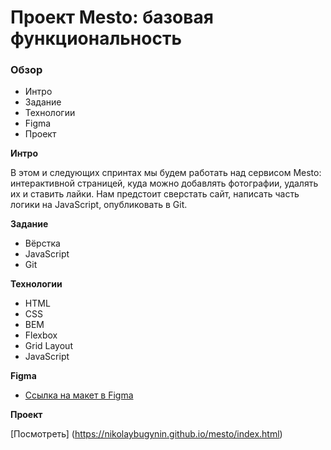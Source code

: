 # Проект Mesto: базовая функциональность

### Обзор
* Интро
* Задание
* Технологии
* Figma
* Проект

**Интро**

В этом и следующих спринтах мы будем работать над сервисом Mesto: интерактивной страницей, куда можно добавлять фотографии, удалять их и ставить лайки. Нам предстоит сверстать сайт, написать часть логики на JavaScript, опубликовать в Git. 

**Задание**

* Вёрстка
* JavaScript
* Git

**Технологии**
* HTML
* CSS
* BEM
* Flexbox
* Grid Layout
* JavaScript

**Figma**

* [Ссылка на макет в Figma](https://www.figma.com/file/2cn9N9jSkmxD84oJik7xL7/JavaScript.-Sprint-4?node-id=28212%3A155&t=0iz97nwFS6w3MGts-0)

**Проект**

[Посмотреть] (https://nikolaybugynin.github.io/mesto/index.html)